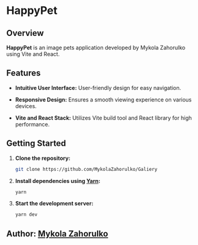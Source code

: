 # HappyPet

## Overview

**HappyPet** is an image pets application developed by Mykola Zahorulko using Vite and React.

## Features

- **Intuitive User Interface:** User-friendly design for easy navigation.
  
- **Responsive Design:** Ensures a smooth viewing experience on various devices.

- **Vite and React Stack:** Utilizes Vite build tool and React library for high performance.

## Getting Started

1. **Clone the repository:**
   ```bash
   git clone https://github.com/MykolaZahorulko/Galiery
2. **Install dependencies using [Yarn](https://yarnpkg.com/):**
   ```bash
   yarn
3. **Start the development server:**
   ```bash
   yarn dev
## Author: [Mykola Zahorulko](https://github.com/MykolaZahorulko)

